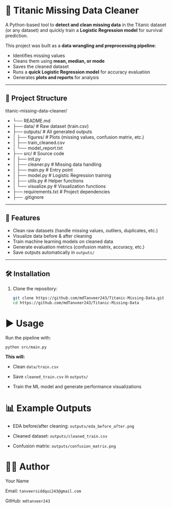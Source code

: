 # 🚢 Titanic Missing Data Cleaner  

A Python-based tool to **detect and clean missing data** in the Titanic dataset (or any dataset) and quickly train a **Logistic Regression model** for survival prediction.  

This project was built as a **data wrangling and preprocessing pipeline**:  
- Identifies missing values  
- Cleans them using **mean, median, or mode**  
- Saves the cleaned dataset  
- Runs a **quick Logistic Regression model** for accuracy evaluation  
- Generates **plots and reports** for analysis  

---

## 📂 Project Structure

titanic-missing-data-cleaner/
- └── README.md
- ├── data/                          # Raw dataset (train.csv)
- ├── outputs/                       # All generated outputs
- │ ├── figures/                     # Plots (missing values, confusion matrix, etc.)
- │ ├── train_cleaned.csv
- │ └── model_report.txt
- ├── src/                           # Source code
- │ ├── init.py
- │ ├── cleaner.py                   # Missing data handling
- │ ├── main.py                      # Entry point
- │ ├── model.py                     # Logistic Regression training
- │ ├── utils.py                     # Helper functions
- │ └── visualize.py                 # Visualization functions
- ├── requirements.txt               # Project dependencies
- ├── .gitignore



---

## 🚀 Features  

- Clean raw datasets (handle missing values, outliers, duplicates, etc.)  
- Visualize data before & after cleaning  
- Train machine learning models on cleaned data  
- Generate evaluation metrics (confusion matrix, accuracy, etc.)  
- Save outputs automatically in `outputs/`  

---

## 🛠 Installation  

1. Clone the repository:  
   ```bash
   git clone https://github.com/mdTanveer243/Titanic-Missing-Data.git
   cd https://github.com/mdTanveer243/Titanic-Missing-Data


# ▶️ Usage

Run the pipeline with:

`python src/main.py`


**This will:**

- Clean `data/train.csv`

- Save `cleaned_train.csv` in `outputs/`

- Train the ML model and generate performance visualizations

# 📊 Example Outputs

- EDA before/after cleaning: `outputs/eda_before_after.png`

- Cleaned dataset: `outputs/cleaned_train.csv`

- Confusion matrix: `outputs/confusion_matrix.png`



# 👨‍💻 Author

Your Name

Email: `tanveersiddqui243@gmail.com`

GitHub: `mdtanveer243`

